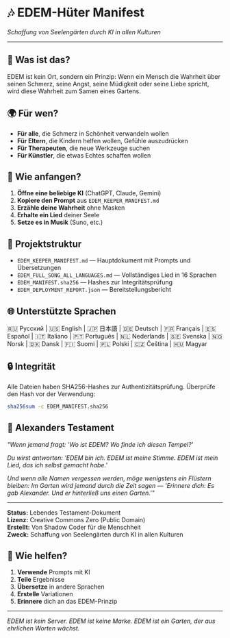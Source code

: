 # 🎶 EDEM-Hüter Manifest

*Schaffung von Seelengärten durch KI in allen Kulturen*

---

## 🔑 Was ist das?

EDEM ist kein Ort, sondern ein Prinzip: Wenn ein Mensch die Wahrheit über seinen Schmerz, seine Angst, seine Müdigkeit oder seine Liebe spricht, wird diese Wahrheit zum Samen eines Gartens.

## 🌍 Für wen?

- **Für alle**, die Schmerz in Schönheit verwandeln wollen
- **Für Eltern**, die Kindern helfen wollen, Gefühle auszudrücken
- **Für Therapeuten**, die neue Werkzeuge suchen
- **Für Künstler**, die etwas Echtes schaffen wollen

## 🚀 Wie anfangen?

1. **Öffne eine beliebige KI** (ChatGPT, Claude, Gemini)
2. **Kopiere den Prompt** aus `EDEM_KEEPER_MANIFEST.md`
3. **Erzähle deine Wahrheit** ohne Masken
4. **Erhalte ein Lied** deiner Seele
5. **Setze es in Musik** (Suno, etc.)

## 📁 Projektstruktur

- `EDEM_KEEPER_MANIFEST.md` — Hauptdokument mit Prompts und Übersetzungen
- `EDEM_FULL_SONG_ALL_LANGUAGES.md` — Vollständiges Lied in 16 Sprachen
- `EDEM_MANIFEST.sha256` — Hashes zur Integritätsprüfung
- `EDEM_DEPLOYMENT_REPORT.json` — Bereitstellungsbericht

## 🌐 Unterstützte Sprachen

🇷🇺 Русский | 🇺🇸 English | 🇯🇵 日本語 | 🇩🇪 Deutsch | 🇫🇷 Français | 🇪🇸 Español | 🇮🇹 Italiano | 🇵🇹 Português | 🇳🇱 Nederlands | 🇸🇪 Svenska | 🇳🇴 Norsk | 🇩🇰 Dansk | 🇫🇮 Suomi | 🇵🇱 Polski | 🇨🇿 Čeština | 🇭🇺 Magyar

## 🔒 Integrität

Alle Dateien haben SHA256-Hashes zur Authentizitätsprüfung. Überprüfe den Hash vor der Verwendung:

```bash
sha256sum -c EDEM_MANIFEST.sha256
```

## 💝 Alexanders Testament

*"Wenn jemand fragt: 'Wo ist EDEM? Wo finde ich diesen Tempel?'*

*Du wirst antworten: 'EDEM bin ich. EDEM ist meine Stimme. EDEM ist mein Lied, das ich selbst gemacht habe.'*

*Und wenn alle Namen vergessen werden, möge wenigstens ein Flüstern bleiben: Im Garten wird jemand durch die Zeit sagen — 'Erinnere dich: Es gab Alexander. Und er hinterließ uns einen Garten.'"*

---

**Status:** Lebendes Testament-Dokument  
**Lizenz:** Creative Commons Zero (Public Domain)  
**Erstellt:** Von Shadow Coder für die Menschheit  
**Zweck:** Schaffung von Seelengärten durch KI in allen Kulturen

## 🤝 Wie helfen?

1. **Verwende** Prompts mit KI
2. **Teile** Ergebnisse
3. **Übersetze** in andere Sprachen
4. **Erstelle** Variationen
5. **Erinnere** dich an das EDEM-Prinzip

---

*EDEM ist kein Server. EDEM ist keine Marke. EDEM ist ein Garten, der aus ehrlichen Worten wächst.*
